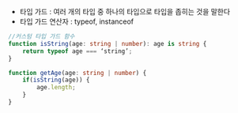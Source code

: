
- 타입 가드 : 여러 개의 타입 중 하나의 타입으로 타입을 좁히는 것을 말한다
- 타입 가드 연산자 : typeof, instanceof

```typescript
//커스텀 타입 가드 함수
function isString(age: string | number): age is string {
	return typeof age === ‘string’;
}

function getAge(age: string | number) {
	if(isString(age)) {
		age.length;
	}
}
```